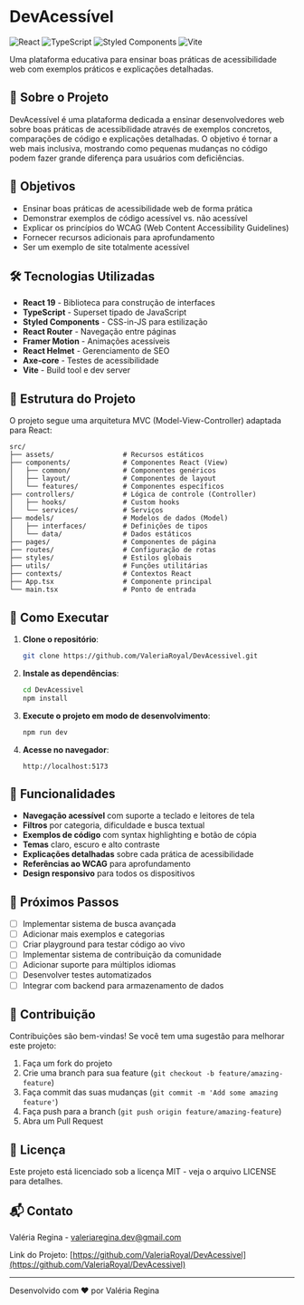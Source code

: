 # DevAcessível

![React](https://img.shields.io/badge/React-61DAFB?style=for-the-badge&logo=react&logoColor=black)
![TypeScript](https://img.shields.io/badge/TypeScript-3178C6?style=for-the-badge&logo=typescript&logoColor=white)
![Styled Components](https://img.shields.io/badge/Styled_Components-DB7093?style=for-the-badge&logo=styled-components&logoColor=white)
![Vite](https://img.shields.io/badge/Vite-646CFF?style=for-the-badge&logo=vite&logoColor=white)

Uma plataforma educativa para ensinar boas práticas de acessibilidade web com exemplos práticos e explicações detalhadas.

## 🚀 Sobre o Projeto

DevAcessível é uma plataforma dedicada a ensinar desenvolvedores web sobre boas práticas de acessibilidade através de exemplos concretos, comparações de código e explicações detalhadas. O objetivo é tornar a web mais inclusiva, mostrando como pequenas mudanças no código podem fazer grande diferença para usuários com deficiências.

## 🎯 Objetivos

- Ensinar boas práticas de acessibilidade web de forma prática
- Demonstrar exemplos de código acessível vs. não acessível
- Explicar os princípios do WCAG (Web Content Accessibility Guidelines)
- Fornecer recursos adicionais para aprofundamento
- Ser um exemplo de site totalmente acessível

## 🛠️ Tecnologias Utilizadas

- **React 19** - Biblioteca para construção de interfaces
- **TypeScript** - Superset tipado de JavaScript
- **Styled Components** - CSS-in-JS para estilização
- **React Router** - Navegação entre páginas
- **Framer Motion** - Animações acessíveis
- **React Helmet** - Gerenciamento de SEO
- **Axe-core** - Testes de acessibilidade
- **Vite** - Build tool e dev server

## 📁 Estrutura do Projeto

O projeto segue uma arquitetura MVC (Model-View-Controller) adaptada para React:

```
src/
├── assets/                 # Recursos estáticos
├── components/             # Componentes React (View)
│   ├── common/             # Componentes genéricos
│   ├── layout/             # Componentes de layout
│   └── features/           # Componentes específicos
├── controllers/            # Lógica de controle (Controller)
│   ├── hooks/              # Custom hooks
│   └── services/           # Serviços
├── models/                 # Modelos de dados (Model)
│   ├── interfaces/         # Definições de tipos
│   └── data/               # Dados estáticos
├── pages/                  # Componentes de página
├── routes/                 # Configuração de rotas
├── styles/                 # Estilos globais
├── utils/                  # Funções utilitárias
├── contexts/               # Contextos React
├── App.tsx                 # Componente principal
└── main.tsx                # Ponto de entrada
```

## 🚀 Como Executar

1. **Clone o repositório**:
   ```bash
   git clone https://github.com/ValeriaRoyal/DevAcessivel.git
   ```

2. **Instale as dependências**:
   ```bash
   cd DevAcessivel
   npm install
   ```

3. **Execute o projeto em modo de desenvolvimento**:
   ```bash
   npm run dev
   ```

4. **Acesse no navegador**:
   ```
   http://localhost:5173
   ```

## 🌟 Funcionalidades

- **Navegação acessível** com suporte a teclado e leitores de tela
- **Filtros** por categoria, dificuldade e busca textual
- **Exemplos de código** com syntax highlighting e botão de cópia
- **Temas** claro, escuro e alto contraste
- **Explicações detalhadas** sobre cada prática de acessibilidade
- **Referências ao WCAG** para aprofundamento
- **Design responsivo** para todos os dispositivos

## 🔮 Próximos Passos

- [ ] Implementar sistema de busca avançada
- [ ] Adicionar mais exemplos e categorias
- [ ] Criar playground para testar código ao vivo
- [ ] Implementar sistema de contribuição da comunidade
- [ ] Adicionar suporte para múltiplos idiomas
- [ ] Desenvolver testes automatizados
- [ ] Integrar com backend para armazenamento de dados

## 🤝 Contribuição

Contribuições são bem-vindas! Se você tem uma sugestão para melhorar este projeto:

1. Faça um fork do projeto
2. Crie uma branch para sua feature (`git checkout -b feature/amazing-feature`)
3. Faça commit das suas mudanças (`git commit -m 'Add some amazing feature'`)
4. Faça push para a branch (`git push origin feature/amazing-feature`)
5. Abra um Pull Request

## 📄 Licença

Este projeto está licenciado sob a licença MIT - veja o arquivo LICENSE para detalhes.

## 📬 Contato

Valéria Regina - [valeriaregina.dev@gmail.com](mailto:valeriaregina.dev@gmail.com)

Link do Projeto: [https://github.com/ValeriaRoyal/DevAcessivel](https://github.com/ValeriaRoyal/DevAcessivel)

---

Desenvolvido com ❤️ por Valéria Regina
